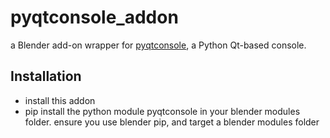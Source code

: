 # pyqtconsole_addon
a Blender add-on wrapper for [pyqtconsole](https://github.com/pyqtconsole/pyqtconsole), a Python Qt-based console.


## Installation
- install this addon
- pip install the python module pyqtconsole in your blender modules folder. ensure you use blender pip, and target a blender modules folder
